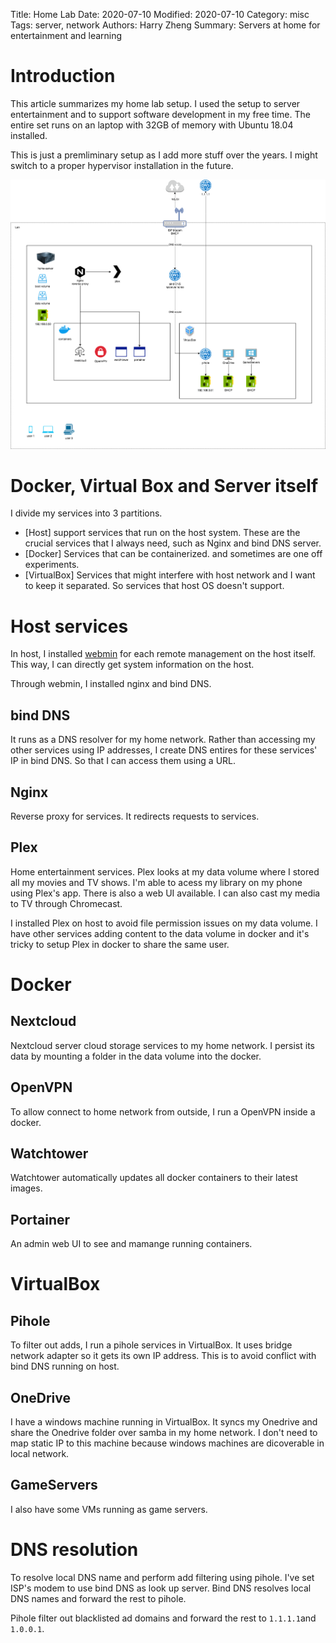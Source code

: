 Title: Home Lab
Date: 2020-07-10
Modified: 2020-07-10
Category: misc
Tags: server, network
Authors: Harry Zheng
Summary: Servers at home for entertainment and learning

# Introduction

This article summarizes my home lab setup. I used the setup to server entertainment and to support software development in my free time. The entire set runs on an laptop with 32GB of memory with Ubuntu 18.04 installed.

This is just a premliminary setup as I add more stuff over the years. I might switch to a proper hypervisor installation in the future. 

![home-network](../images/home-network.png)

# Docker, Virtual Box and Server itself

I divide my services into 3 partitions. 

* [Host] support services that run on the host system. These are the crucial services that I always need, such as Nginx and bind DNS server. 
* [Docker] Services that can be containerized. and sometimes are one off experiments. 
* [VirtualBox] Services that might interfere with host network and I want to keep it separated. So services that host OS doesn't support. 

# Host services

In host, I installed [webmin](http://www.webmin.com/) for each remote management on the host itself. This way, I can directly get system information on the host. 

Through webmin, I installed nginx and bind DNS. 

## bind DNS

It runs as a DNS resolver for my home network. Rather than accessing my other services using IP addresses, I create DNS entires for these services' IP in bind DNS. So that I can access them using a URL. 

## Nginx

Reverse proxy for services. It redirects requests to services. 

## Plex

Home entertainment services. Plex looks at my data volume where I stored all my movies and TV shows. I'm able to acess my library on my phone using Plex's app. There is also a web UI available. I can also cast my media to TV through Chromecast. 

I installed Plex on host to avoid file permission issues on my data volume. I have other services adding content to the data volume in docker and it's tricky to setup Plex in docker to share the same user. 

# Docker

## Nextcloud

Nextcloud server cloud storage services to my home network. I persist its data by mounting a folder in the data volume into the docker. 

## OpenVPN

To allow connect to home network from outside, I run a OpenVPN inside a docker. 

## Watchtower

Watchtower automatically updates all docker containers to their latest images. 

## Portainer

An admin web UI to see and mamange running containers. 

# VirtualBox

## Pihole

To filter out adds, I run a pihole services in VirtualBox. It uses bridge network adapter so it gets its own IP address. This is to avoid conflict with bind DNS running on host. 

## OneDrive

I have a windows machine running in VirtualBox. It syncs my Onedrive and share the Onedrive folder over samba in my home network. I don't need to map static IP to this machine because windows machines are dicoverable in local network. 

## GameServers

I also have some VMs running as game servers. 

# DNS resolution

To resolve local DNS name and perform add filtering using pihole. I've set ISP's modem to use bind DNS as look up server. Bind DNS resolves local DNS names and forward the rest to pihole. 

Pihole filter out blacklisted ad domains and forward the rest to `1.1.1.1`and `1.0.0.1`. 



